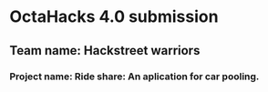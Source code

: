 # OctaHacks 4.0 submission

## Team name: Hackstreet warriors

### Project name: Ride share: An aplication for car pooling.
